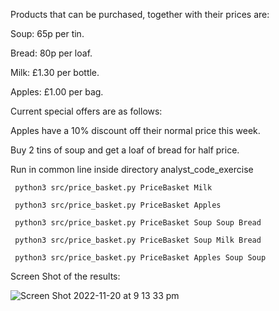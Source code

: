 

Products that can be purchased, together with their prices are:
     
Soup: 65p per tin.

Bread: 80p per loaf.

Milk: £1.30 per bottle.

Apples: £1.00 per bag.

Current special offers are as follows:
        
Apples have a 10% discount off their normal price this week.

Buy 2 tins of soup and get a loaf of bread for half price.

Run in common line inside directory analyst_code_exercise

     python3 src/price_basket.py PriceBasket Milk
     
     python3 src/price_basket.py PriceBasket Apples
     
     python3 src/price_basket.py PriceBasket Soup Soup Bread 
     
     python3 src/price_basket.py PriceBasket Soup Milk Bread
     
     python3 src/price_basket.py PriceBasket Apples Soup Soup

Screen Shot of the results:

![Screen Shot 2022-11-20 at 9 13 33 pm](https://user-images.githubusercontent.com/74011227/202926543-75a784b6-cfb1-472a-9eed-c91cfa1870ab.png)
